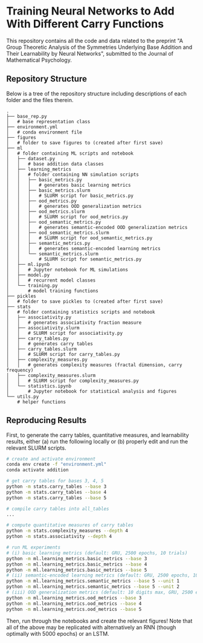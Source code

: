 # Training Neural Networks to Add With Different Carry Functions
This repository contains all the code and data related to the preprint "A Group Theoretic Analysis of the Symmetries Underlying Base Addition and Their Learnability by Neural Networks", submitted to the Journal of Mathematical Psychology.

## Repository Structure
Below is a tree of the repository structure including descriptions of each folder and the files therein.
```
.
├── base_rep.py
│   # base representation class
├── environment.yml
│   # conda environment file
├── figures
│   # folder to save figures to (created after first save)
├── ml
│   # folder containing ML scripts and notebook
│   ├── dataset.py
│   │   # base addition data classes
│   ├── learning_metrics
│   │   # folder containing NN simulation scripts
│   │   ├── basic_metrics.py
│   │   │   # generates basic learning metrics
│   │   ├── basic_metrics.slurm
│   │   │   # SLURM script for basic_metrics.py
│   │   ├── ood_metrics.py
│   │   │   # generates OOD generalization metrics
│   │   ├── ood_metrics.slurm
│   │   │   # SLURM script for ood_metrics.py
│   │   ├── ood_semantic_metrics.py
│   │   │   # generates semantic-encoded OOD generalization metrics
│   │   ├── ood_semantic_metrics.slurm
│   │   │   # SLURM script for ood_semantic_metrics.py
│   │   ├── semantic_metrics.py
│   │   │   # generates semantic-encoded learning metrics
│   │   └── semantic_metrics.slurm
│   │       # SLURM script for semantic_metrics.py
│   ├── ml.ipynb
│   │   # Jupyter notebook for ML simulations
│   ├── model.py
│   │   # recurrent model classes
│   └── training.py
│       # model training functions
├── pickles
│   # folder to save pickles to (created after first save)
├── stats
│   # folder containing statistics scripts and notebook
│   ├── associativity.py
│   │   # generates associativity fraction measure
│   ├── associativity.slurm
│   │   # SLURM script for associativity.py
│   ├── carry_tables.py
│   │   # generates carry tables
│   ├── carry_tables.slurm
│   │   # SLURM script for carry_tables.py
│   ├── complexity_measures.py
│   │   # generates complexity measures (fractal dimension, carry frequency)
│   ├── complexity_measures.slurm
│   │   # SLURM script for complexity_measures.py
│   └── statistics.ipynb
│       # Jupyter notebook for statistical analysis and figures
└── utils.py
    # helper functions
```

## Reproducing Results
First, to generate the carry tables, quantitative measures, and learnability results, either (a) run the following locally or (b) properly edit and run the relevant SLURM scripts.
```bash
# create and activate environment
conda env create -f "environment.yml"
conda activate addition

# get carry tables for bases 3, 4, 5
python -m stats.carry_tables --base 3
python -m stats.carry_tables --base 4
python -m stats.carry_tables --base 5

# compile carry tables into all_tables
...

# compute quantitative measures of carry tables
python -m stats.complexity_measures --depth 4
python -m stats.associativity --depth 4

# run ML experiments
# (i) basic learning metrics (default: GRU, 2500 epochs, 10 trials)
python -m ml.learning_metrics.basic_metrics --base 3
python -m ml.learning_metrics.basic_metrics --base 4
python -m ml.learning_metrics.basic_metrics --base 5
# (ii) semantic-encoded learning metrics (default: GRU, 2500 epochs, 10 trials)
python -m ml.learning_metrics.semantic_metrics --base 5 --unit 1
python -m ml.learning_metrics.semantic_metrics --base 5 --unit 2
# (iii) OOD generalization metrics (default: 10 digits max, GRU, 2500 epochs, 10 trials)
python -m ml.learning_metrics.ood_metrics --base 3
python -m ml.learning_metrics.ood_metrics --base 4
python -m ml.learning_metrics.ood_metrics --base 5
```

Then, run through the notebooks and create the relevant figures! Note that all of the above may be replicated with alternatively an RNN (though optimally with 5000 epochs) or an LSTM.
